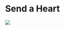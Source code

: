 # Send a Heart

[![](https://img.youtube.com/vi/aqnWJ1XS-e0/0.jpg)](https://www.youtube.com/watch?v=aqnWJ1XS-e0)
